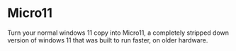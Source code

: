 # Micro11
Turn your normal windows 11 copy into Micro11, a completely stripped down version of windows 11 that was built to run faster, on older hardware.
